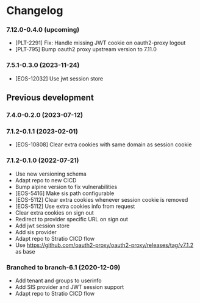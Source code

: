 # Changelog

### 7.12.0-0.4.0 (upcoming)

* [PLT-2291] Fix: Handle missing JWT cookie on oauth2-proxy logout
* [PLT-795] Bump oauth2 proxy upstream version to 7.11.0

### 7.5.1-0.3.0 (2023-11-24)

* [EOS-12032] Use jwt session store

## Previous development

### 7.4.0-0.2.0 (2023-07-12)

### 7.1.2-0.1.1 (2023-02-01)

* [EOS-10808] Clear extra cookies with same domain as session cookie

### 7.1.2-0.1.0 (2022-07-21)

* Use new versioning schema
* Adapt repo to new CICD
* Bump alpine version to fix vulnerabilities
* [EOS-5416] Make sis path configurable
* [EOS-5112] Clear extra cookies whenever session cookie is removed
* [EOS-5112] Use extra cookies info from request
* Clear extra cookies on sign out
* Redirect to provider specific URL on sign out
* Add jwt session store
* Add sis provider
* Adapt repo to Stratio CICD flow
* Use https://github.com/oauth2-proxy/oauth2-proxy/releases/tag/v7.1.2 as base

### Branched to branch-6.1 (2020-12-09)

* Add tenant and groups to userinfo
* Add SIS provider and JWT session support
* Adapt repo to Stratio CICD flow
